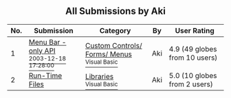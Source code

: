 ﻿<div align="center">

## All Submissions by Aki

</div>

No.  | Submission | Category | By   | User Rating
---- | ---------- | -------- | ---- | -----------
1 | [Menu Bar \- only API<br /><sup>2003-12-18 17:28:00</sup>](https://github.com/Planet-Source-Code/aki-menu-bar-only-api__1-50509) | [Custom Controls/ Forms/  Menus<br /><sup>Visual Basic</sup>](../ByCategory/custom-controls-forms-menus__1-4.md) | Aki | 4.9 (49 globes from 10 users)
2 | [Run\-Time Files<br />](https://github.com/Planet-Source-Code/aki-run-time-files__1-54112) | [Libraries<br /><sup>Visual Basic</sup>](../ByCategory/libraries__1-49.md) | Aki | 5.0 (10 globes from 2 users)
